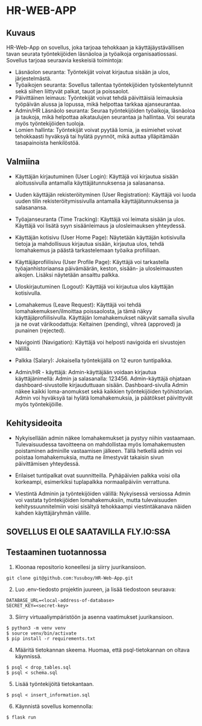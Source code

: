 # HR-WEB-APP
## Kuvaus
HR-Web-App on sovellus, joka tarjoaa tehokkaan ja käyttäjäystävällisen tavan seurata työntekijöiden läsnäoloa ja työaikoja organisaatiossasi. Sovellus tarjoaa seuraavia keskeisiä toimintoja:
- Läsnäolon seuranta: Työntekijät voivat kirjautua sisään ja ulos, järjestelmästä.
- Työaikojen seuranta: Sovellus tallentaa työntekijöiden työskentelytunnit sekä siihen liittyvät palkat, tauot ja poissaolot.
- Päivittäinen leimaus: Työntekijät voivat tehdä päivittäisiä leimauksia työpäivän alussa ja lopussa, mikä helpottaa tarkkaa ajanseurantaa.
- Admin/HR Läsnäolo seuranta: Seuraa työntekijöiden työaikoja, läsnäoloa ja taukoja, mikä helpottaa aikataulujen seurantaa ja hallintaa. Voi seurata myös työntekijöiden tuoloja.
- Lomien hallinta: Työntekijät voivat pyytää lomia, ja esimiehet voivat tehokkaasti hyväksyä tai hylätä pyynnöt, mikä auttaa ylläpitämään tasapainoista henkilöstöä.

## Valmiina

- Käyttäjän kirjautuminen (User Login):
Käyttäjä voi kirjautua sisään aloitussivulla antamalla käyttäjätunnuksensa ja salasanansa.

- Uuden käyttäjän rekisteröityminen (User Registration):
Käyttäjä voi luoda uuden tilin rekisteröitymissivulla antamalla käyttäjätunnuksensa ja salasanansa.

- Työajanseuranta (Time Tracking):
Käyttäjä voi leimata sisään ja ulos.
Käyttäjä voi lisätä syyn sisäänleimaus ja ulosleimauksen yhteydessä.
- Käyttäjän kotisivu (User Home Page):
Näytetään käyttäjän kotisivulla tietoja ja mahdollisuus kirjautua sisään, kirjautua ulos, tehdä lomahakemus ja päästä tarkastelemaan työaika profiiliaan.

- Käyttäjäprofiilisivu (User Profile Page):
Käyttäjä voi tarkastella työajanhistoriaansa päivämäärän, keston, sisään- ja ulosleimausten aikojen. Lisäksi näytetään ansaittu palkka.

- Uloskirjautuminen (Logout):
Käyttäjä voi kirjautua ulos käyttäjän kotisivulla.

- Lomahakemus (Leave Request):
Käyttäjä voi tehdä lomahakemuksen/ilmoittaa poissaolosta, ja tämä näkyy käyttäjäprofiilisivulla. Käyttäjän lomahakemukset näkyvät samalla sivulla ja ne ovat värikoodattuja: Keltainen (pending), vihreä (approved) ja punainen (rejected).

- Navigointi (Navigation):
Käyttäjä voi helposti navigoida eri sivustojen välillä.

- Palkka (Salary):
Jokaisella työntekijällä on 12 euron tuntipalkka.

- Admin/HR - käyttäjä:
Admin-käyttäjään voidaan kirjautua käyttäjänimellä: Admin ja salasanalla: 123456. Admin-käyttäjä ohjataan dashboard-sivustolle kirjauduttuaan sisään. Dashboard-sivulla Admin näkee kaikki loma-anomukset sekä kaikkien työntekijöiden työhistorian. Admin voi hyväksyä tai hylätä lomahakemuksia, ja päätökset päivittyvät myös työntekijöille.


## Kehitysideoita


- Nykyisellään admin näkee lomahakemukset ja pystyy niihin vastaamaan. Tulevaisuudessa tavoitteena on mahdollistaa myös lomahakemusten poistaminen adminille vastaamisen jälkeen. Tällä hetkellä admin voi poistaa lomahakemuksia, mutta ne ilmestyvät takaisin sivun päivittämisen yhteydessä.

- Erilaiset tuntipalkat ovat suunnitteilla. Pyhäpäivien palkka voisi olla korkeampi, esimerkiksi tuplapalkka normaalipäiviin verrattuna.


- Viestintä Adminin ja työntekijöiden välillä: Nykyisessä versiossa Admin voi vastata työntekijöiden lomahakemuksiin, mutta tulevaisuuden kehityssuunnitelmiin voisi sisältyä tehokkaampi viestintäkanava näiden kahden käyttäjäryhmän välille. 


## SOVELLUS EI OLE SAATAVILLA FLY.IO:SSA




## Testaaminen tuotannossa

1. Kloonaa repositorio koneellesi ja siirry juurikansioon.
```
git clone git@github.com:Yusuboy/HR-Web-App.git
```

2. Luo .env-tiedosto projektin juureen, ja lisää tiedostoon seuraava:
```
DATABASE_URL=<local-address-of-database>
SECRET_KEY=<secret-key>
```

3. Siirry virtuaaliympäristöön ja asenna vaatimukset juurikansioon.
```
$ python3 -m venv venv
$ source venv/bin/activate
$ pip install -r requirements.txt
```

4. Määritä tietokannan skeema. Huomaa, että psql-tietokannan on oltava käynnissä.
```
$ psql < drop_tables.sql
$ psql < schema.sql
```

5. Lisää työntekijöitä tietokantaan.
```
$ psql < insert_information.sql
```
6.  Käynnistä sovellus komennolla:
```
$ flask run
```
